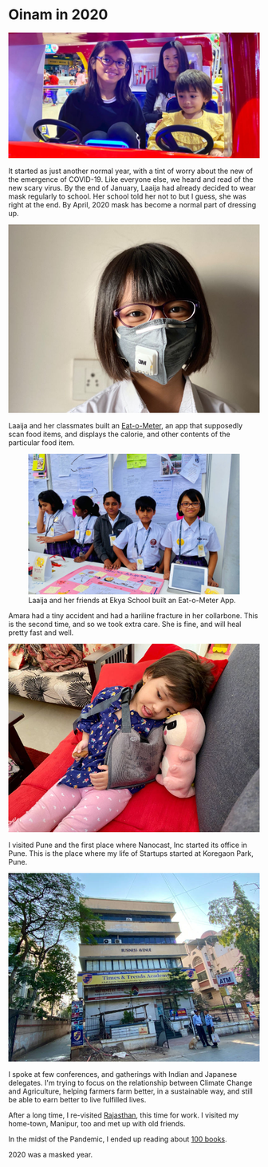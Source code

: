 # Oinam in 2020

![Laaija in a Mark)](/static/img/2020/amara-laaija-aarti.jpg)

It started as just another normal year, with a tint of worry about the new of the emergence of COVID-19. Like everyone else, we heard and read of the new scary virus. By the end of January, Laaija had already decided to wear mask regularly to school. Her school told her not to but I guess, she was right at the end. By April, 2020 mask has become a normal part of dressing up.

![Laaija in a Mark)](/static/img/2020/laaija-mask.jpg)

Laaija and her classmates built an [Eat-o-Meter](https://ekya.laaija.com), an app that supposedly scan food items, and displays the calorie, and other contents of the particular food item.

<figure>
  <img src="/static/img/2020/healthy-eat-o-meter.jpg" alt="Eat-o-Meter" loading="lazy">
  <figcaption>
    Laaija and her friends at Ekya School built an Eat-o-Meter App.
  </figcaption>
</figure>

Amara had a tiny accident and had a hariline fracture in her collarbone. This is the second time, and so we took extra care. She is fine, and will heal pretty fast and well.

![Amara had a hairline fracture)](/static/img/2020/amara-fracture.jpg)

I visited Pune and the first place where Nanocast, Inc started its office in Pune. This is the place where my life of Startups started at Koregaon Park, Pune.

![Nanocast Office in Koregaon Park, Pune, 2006)](/static/img/2020/nanocast-office-pune.jpg)

I spoke at few conferences, and gatherings with Indian and Japanese delegates. I'm trying to focus on the relationship between Climate Change and Agriculture, helping farmers farm better, in a sustainable way, and still be able to earn better to live fulfilled lives.

After a long time, I re-visited [Rajasthan](https://brajeshwar.com/2004/rajasthan-desert-tour-dimpis-wedding/), this time for work. I visited my home-town, Manipur, too and met up with old friends.

In the midst of the Pandemic, I ended up reading about [100 books](https://brajeshwar.com/2020/books-of-2020/).

2020 was a masked year.